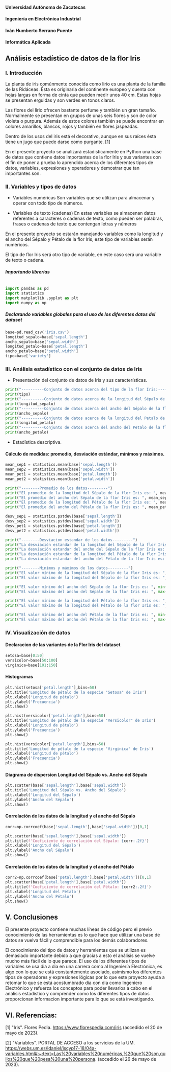 #### Universidad Autónoma de Zacatecas
#### Ingeniería en Electrónica Industrial
#### Iván Humberto Serrano Puente
#### Informática Aplicada

## Análisis estadístico de datos de la flor Iris

### I. Introducción

La planta de iris comúnmente conocida como lirio es una planta de la familia de las Ridáceas. Ésta es originaria del continente europeo y cuenta con hojas largas en forma de cinta que pueden medir unos 40 cm.  Estas hojas se presentan erguidas y son verdes en tonos claros.

Las flores del lirio ofrecen bastante perfume y también un gran tamaño. Normalmente se presentan en grupos de unas seis flores y son de color violeta o purpura. Además de estos colores también se puede encontrar en colores amarillos, blancos, rojos y también en flores jaspeadas.

Dentro de los usos del iris está el decorativo, aunque en sus raíces ésta tiene un jugo que puede darse como purgante. [1]

En el presente proyecto se analizará estadisticamente en Python una base de datos que contiene datos importantes de la flor Iris y sus variantes con el fin de poner a prueba lo aprendido acerca de los diferentes tipos de datos, variables, expresiones y operadores y demostrar que tan importantes son.

### II. Variables y tipos de datos

- Variables numéricas
Son variables que se utilizan para almacenar y operar con todo tipo de números. 

- Variables de texto (cadenas)
En estas variables se almacenan datos referentes a caracteres o cadenas de texto, como pueden ser palabras,
frases o cadenas de texto que contengan letras y números

En el presente proyecto se estarán manejando variables como la longitud y el ancho del Sépalo y Pétalo de la flor Iris, este tipo de variables serán numéricos.

El tipo de flor Iris será otro tipo de variable, en este caso será una variable de texto o cadena.

##### Importando librerias
```python

import pandas as pd
import statistics
import matplotlib .pyplot as plt
import numpy as np
```
##### Declarando variables globales para el uso de los diferentes datos del dataset
```python
base=pd.read_csv('iris.csv')
longitud_sepalo=base['sepal.length']
ancho_sepalo=base['sepal.width']
longitud_petalo=base['petal.length']
ancho_petalo=base['petal.width']
tipo=base['variety']
```

### III. Análisis estadístico con el conjunto de datos de Iris
- Presentación del conjunto de datos de Iris y sus características.
```python
print("----------Conjunto de datos acerca del tipo de la flor Iris:----------")
print(tipo)
print("----------Conjunto de datos acerca de la longitud del Sépalo de la flor Iris:----------")
print(longitud_sepalo)
print("----------Conjunto de datos acerca del ancho del Sépalo de la flor Iris:----------")
print(ancho_sepalo)
print("----------Conjunto de datos acerca de la longitud del Petalo de la flor Iris:----------")
print(longitud_petalo)
print("----------Conjunto de datos acerca del ancho del Petalo de la flor Iris:----------")
print(ancho_petalo)
```

- Estadística descriptiva.

#### Cálculo de medidas: promedio, desviación estándar, mínimos y máximos.

```python
mean_sep1 = statistics.mean(base['sepal.length'])
mean_sep2 = statistics.mean(base['sepal.width'])
mean_pet1 = statistics.mean(base['petal.length'])
mean_pet2 = statistics.mean(base['petal.width'])

print("--------Promedio de los datos---------")
print("El promedio de la longitud del Sépalo de la flor Iris es: ", mean_sep1)
print("El promedio del ancho del Sépalo de la flor Iris es: ", mean_sep2)
print("El promedio de la longitud del Pétalo de la flor Iris es: ", mean_pet1)
print("El promedio del ancho del Pétalo de la flor Iris es: ", mean_pet2)

desv_sep1 = statistics.pstdev(base['sepal.length'])
desv_sep2 = statistics.pstdev(base['sepal.width'])
desv_pet1 = statistics.pstdev(base['petal.length'])
desv_pet2 = statistics.pstdev(base['petal.width'])

print("--------Desviacion estandar de los datos---------")
print("La desviación estandar de la longitud del Sépalo de la flor Iris es: ", desv_sep1)
print("La desviación estandar del ancho del Sépalo de la flor Iris es: ", desv_sep2)
print("La desviación estandar de la longitud del Pétalo de la flor Iris es: ", desv_pet1)
print("La desviación estandar del ancho del Pétalo de la flor Iris es: ", desv_pet2)

print("--------Minimos y máximos de los datos---------")
print("El valor mínimo de la longitud del Sépalo de la flor Iris es: ", min(base['sepal.length']))
print("El valor máximo de la longitud del Sépalo de la flor Iris es: ", max(base['sepal.length']))

print("El valor mínimo del ancho del Sépalo de la flor Iris es: ", min(base['sepal.width']))
print("El valor máximo del ancho del Sépalo de la flor Iris es: ", max(base['sepal.width']))

print("El valor mínimo de la longitud del Pétalo de la flor Iris es: ", min(base['petal.length']))
print("El valor máximo de la longitud del Pétalo de la flor Iris es: ", max(base['petal.length']))

print("El valor mínimo del ancho del Pétalo de la flor Iris es: ", min(base['petal.width']))
print("El valor máximo del ancho del Pétalo de la flor Iris es: ", max(base['petal.width']))
```

### IV. Visualización de datos

#### Declaracion de las variantes de la Flor Iris del dataset
```python
setosa=base[0:50]
versicolor=base[50:100]
virginica=base[101:150]
```
#### Histogramas 
```python
plt.hist(setosa['petal.length'],bins=50)
plt.title('Longitud de pétalo de la especie "Setosa" de Iris')
plt.xlabel('Longitud de pétalo')
plt.ylabel('Frecuencia')
plt.show()

plt.hist(versicolor['petal.length'],bins=50)
plt.title('Longitud de pétalo de la especie "Versicolor" de Iris')
plt.xlabel('Longitud de pétalo')
plt.ylabel('Frecuencia')
plt.show()

plt.hist(versicolor['petal.length'],bins=50)
plt.title('Longitud de pétalo de la especie "Virginica" de Iris')
plt.xlabel('Longitud de pétalo')
plt.ylabel('Frecuencia')
plt.show()
```
#### Diagrama de dispersion Longitud del Sépalo vs. Ancho del Sépalo

```python
plt.scatter(base['sepal.length'],base['sepal.width'])
plt.title('Longitud del Sépalo vs. Ancho del Sépalo')
plt.xlabel('Longitud del Sépalo')
plt.ylabel('Ancho del Sépalo')
plt.show()
```

#### Correlación de los datos de la longitud y el ancho del Sépalo

```python
corr=np.corrcoef(base['sepal.length'],base['sepal.width'])[0,1]

plt.scatter(base['sepal.length'],base['sepal.width'])
plt.title(f'Coeficiente de correlación del Sépalo: {corr:.2f}')
plt.xlabel('Longitud del Sépalo')
plt.ylabel('Ancho del Sépalo')
plt.show()
```

#### Correlación de los datos de la longitud y el ancho del Pétalo

```python
corr2=np.corrcoef(base['petal.length'],base['petal.width'])[0,1]
plt.scatter(base['petal.length'],base['petal.width'])
plt.title(f'Coeficiente de correlación del Pétalo: {corr2:.2f}')
plt.xlabel('Longitud del Pétalo')
plt.ylabel('Ancho del Pétalo')
plt.show()
```


## V. Conclusiones

El presente proyecto contiene muchas líneas de código pero el previo conocimiento de las herramientas es lo que hace que utilizar una base de datos se vuelva fácil y comprendible
para los demás colaboradores.

El conocimiento del tipo de datos y herramientas que se utilizan es demasiado importante debido a que gracias a esto el análisis se vuelve mucho más fácil de lo que parece. El
uso de los diferentes tipos de variables se usa dia a dia en una carrera como al Ingeniería Electrónica, es algo con lo que se está constantemente asociado, asimismo los diferentes tipos
de operadores y expresiones lógicas por lo que este proyecto ayuda a retomar lo que se está acostumbrado dia con dia como Ingeniero Electrónico y refuerza los conceptos para poder 
llevarlos a cabo en el análisis estadístico y comprender como los diferentes tipos de datos proporcionan informacion importante para lo que se está investigando.



## VI. Referencias:

[1] "Iris". Flores Pedia. https://www.florespedia.com/iris (accedido el 20 de mayo de 2023).

[2] "Variables". PORTAL DE ACCESO a los servicios de la UM. https://webs.um.es/ldaniel/iscyp17-18/04a-variables.html#:~:text=Las%20variables%20numéricas,%20que%20son,quilos%20que%20pesa%20una%20persona. (accedido el 26 de mayo de 2023).
